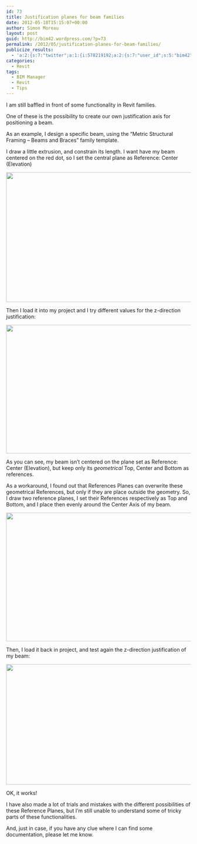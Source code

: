 ```yaml
---
id: 73
title: Justification planes for beam families
date: 2012-05-18T15:15:07+00:00
author: Simon Moreau
layout: post
guid: http://bim42.wordpress.com/?p=73
permalink: /2012/05/justification-planes-for-beam-families/
publicize_results:
  - 'a:2:{s:7:"twitter";a:1:{i:578219192;a:2:{s:7:"user_id";s:5:"bim42";s:7:"post_id";s:18:"203503994520346624";}}s:2:"fb";a:1:{i:589116337;a:2:{s:7:"user_id";s:9:"589116337";s:7:"post_id";s:17:"10150816506111338";}}}'
categories:
  - Revit
tags:
  - BIM Manager
  - Revit
  - Tips
---
```

I am still baffled in front of some functionality in Revit families.

One of these is the possibility to create our own justification axis for positioning a beam.

As an example, I design a specific beam, using the “Metric Structural Framing &#8211; Beams and Braces” family template.

I draw a little extrusion, and constrain its length. I want have my beam centered on the red dot, so I set the central plane as Reference: Center (Elevation)

<p align="center">
  <a href="http://bim42.com/wp-content/uploads/2012/05/extrusion.jpg"><img class="aligncenter size-full wp-image-74" title="Extrusion" src="http://bim42.com/wp-content/uploads/2012/05/extrusion.jpg" alt="" width="558" height="353" srcset="https://bim42.com/wp-content/uploads/2012/05/extrusion.jpg 558w, https://bim42.com/wp-content/uploads/2012/05/extrusion-300x189.jpg 300w" sizes="(max-width: 558px) 100vw, 558px" /></a>
</p>

Then I load it into my project and I try different values for the z-direction justification:

<p align="center">
  <a href="http://bim42.com/wp-content/uploads/2012/05/justification.jpg"><img class="aligncenter size-full wp-image-75" title="Justification" src="http://bim42.com/wp-content/uploads/2012/05/justification.jpg" alt="" width="584" height="350" srcset="https://bim42.com/wp-content/uploads/2012/05/justification.jpg 800w, https://bim42.com/wp-content/uploads/2012/05/justification-300x180.jpg 300w" sizes="(max-width: 584px) 100vw, 584px" /></a>
</p>

As you can see, my beam isn’t centered on the plane set as Reference: Center (Elevation), but keep only its _geometrical_ Top, Center and Bottom as references.

As a workaround, I found out that References Planes can overwrite these geometrical References, but only if they are place outside the geometry. So, I draw two reference planes, I set their References respectively as Top and Bottom, and I place then evenly around the Center Axis of my beam.

[<img class="aligncenter size-full wp-image-76" title="ReferencesPlanes" src="http://bim42.com/wp-content/uploads/2012/05/referencesplanes.jpg" alt="" width="584" height="350" srcset="https://bim42.com/wp-content/uploads/2012/05/referencesplanes.jpg 800w, https://bim42.com/wp-content/uploads/2012/05/referencesplanes-300x180.jpg 300w" sizes="(max-width: 584px) 100vw, 584px" />](http://bim42.com/wp-content/uploads/2012/05/referencesplanes.jpg)

Then, I load it back in project, and test again the z-direction justification of my beam:

[<img class="aligncenter size-full wp-image-77" title="Justification2" src="http://bim42.com/wp-content/uploads/2012/05/justification2.jpg" alt="" width="584" height="328" srcset="https://bim42.com/wp-content/uploads/2012/05/justification2.jpg 1366w, https://bim42.com/wp-content/uploads/2012/05/justification2-300x168.jpg 300w, https://bim42.com/wp-content/uploads/2012/05/justification2-1024x575.jpg 1024w" sizes="(max-width: 584px) 100vw, 584px" />](http://bim42.com/wp-content/uploads/2012/05/justification2.jpg)

OK, it works!

I have also made a lot of trials and mistakes with the different possibilities of these Reference Planes, but I’m still unable to understand some of tricky parts of these functionalities.

And, just in case, if you have any clue where I can find some documentation, please let me know.